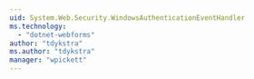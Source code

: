 ```yaml
---
uid: System.Web.Security.WindowsAuthenticationEventHandler
ms.technology: 
  - "dotnet-webforms"
author: "tdykstra"
ms.author: "tdykstra"
manager: "wpickett"
---
```

